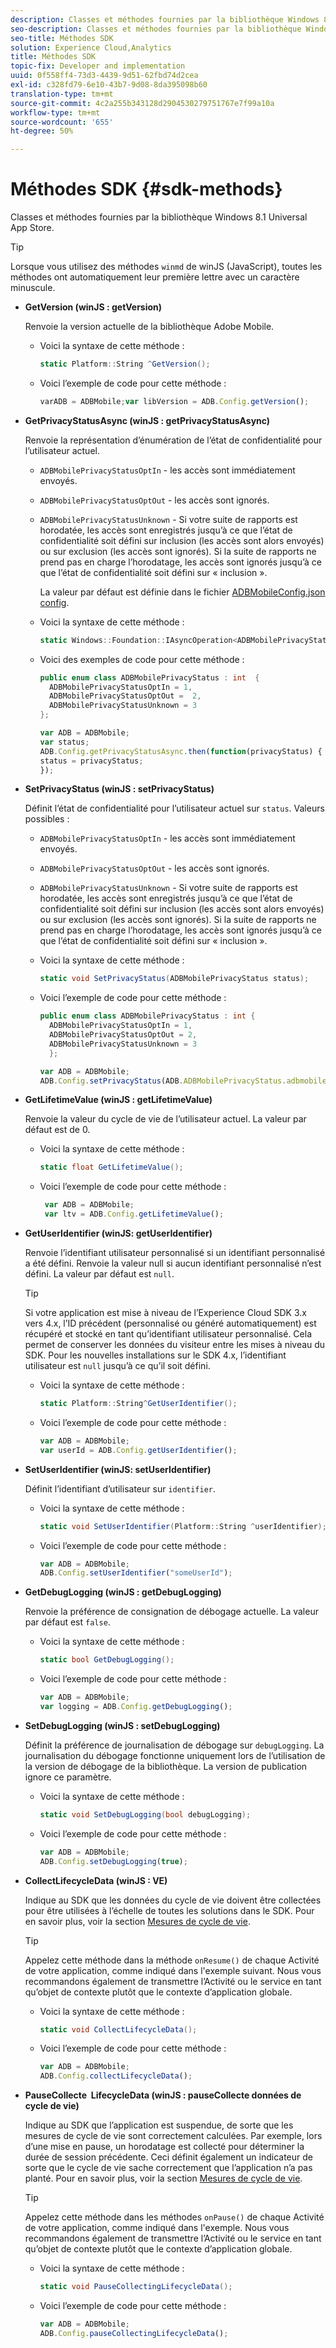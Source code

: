 ```yaml
---
description: Classes et méthodes fournies par la bibliothèque Windows 8.1 Universal App Store.
seo-description: Classes et méthodes fournies par la bibliothèque Windows 8.1 Universal App Store.
seo-title: Méthodes SDK
solution: Experience Cloud,Analytics
title: Méthodes SDK
topic-fix: Developer and implementation
uuid: 0f558ff4-73d3-4439-9d51-62fbd74d2cea
exl-id: c328fd79-6e10-43b7-9d08-8da395098b60
translation-type: tm+mt
source-git-commit: 4c2a255b343128d2904530279751767e7f99a10a
workflow-type: tm+mt
source-wordcount: '655'
ht-degree: 50%

---
```


# Méthodes SDK {#sdk-methods}

Classes et méthodes fournies par la bibliothèque Windows 8.1 Universal App Store.

>[!TIP]
>
>Lorsque vous utilisez des méthodes `winmd` de winJS (JavaScript), toutes les méthodes ont automatiquement leur première lettre avec un caractère minuscule.

* **GetVersion (winJS : getVersion)**

   Renvoie la version actuelle de la bibliothèque Adobe Mobile.

   * Voici la syntaxe de cette méthode :

      ```csharp
      static Platform::String ^GetVersion();
      ```

   * Voici l’exemple de code pour cette méthode :

      ```js
      varADB = ADBMobile;var libVersion = ADB.Config.getVersion(); 
      ```

* **GetPrivacyStatusAsync (winJS : getPrivacyStatusAsync)**

   Renvoie la représentation d’énumération de l’état de confidentialité pour l’utilisateur actuel.

   * `ADBMobilePrivacyStatusOptIn` - les accès sont immédiatement envoyés.
   * `ADBMobilePrivacyStatusOptOut` - les accès sont ignorés.
   * `ADBMobilePrivacyStatusUnknown` - Si votre suite de rapports est horodatée, les accès sont enregistrés jusqu’à ce que l’état de confidentialité soit défini sur inclusion (les accès sont alors envoyés) ou sur exclusion (les accès sont ignorés). Si la suite de rapports ne prend pas en charge l’horodatage, les accès sont ignorés jusqu’à ce que l’état de confidentialité soit défini sur « inclusion ».

      La valeur par défaut est définie dans le fichier [ADBMobileConfig.json config](/help/windows-appstore/c-configuration/c.json.md).

   * Voici la syntaxe de cette méthode :

      ```csharp
      static Windows::Foundation::IAsyncOperation<ADBMobilePrivacyStatus> ^getPrivacyStatusAsync(); 
      ```

   * Voici des exemples de code pour cette méthode :

      ```csharp
      public enum class ADBMobilePrivacyStatus : int  {
        ADBMobilePrivacyStatusOptIn = 1, 
        ADBMobilePrivacyStatusOptOut =  2,
        ADBMobilePrivacyStatusUnknown = 3
      };
      ```

      ```js
      var ADB = ADBMobile;
      var status;
      ADB.Config.getPrivacyStatusAsync.then(function(privacyStatus) {
      status = privacyStatus;
      }); 
      ```

* **SetPrivacyStatus (winJS : setPrivacyStatus)**

   Définit l’état de confidentialité pour l’utilisateur actuel sur `status`. Valeurs possibles :

   * `ADBMobilePrivacyStatusOptIn` - les accès sont immédiatement envoyés.
   * `ADBMobilePrivacyStatusOptOut` - les accès sont ignorés.
   * `ADBMobilePrivacyStatusUnknown` - Si votre suite de rapports est horodatée, les accès sont enregistrés jusqu’à ce que l’état de confidentialité soit défini sur inclusion (les accès sont alors envoyés) ou sur exclusion (les accès sont ignorés). Si la suite de rapports ne prend pas en charge l’horodatage, les accès sont ignorés jusqu’à ce que l’état de confidentialité soit défini sur « inclusion ».

   * Voici la syntaxe de cette méthode :

      ```csharp
      static void SetPrivacyStatus(ADBMobilePrivacyStatus status);
      ```

   * Voici l’exemple de code pour cette méthode :

      ```csharp
      public enum class ADBMobilePrivacyStatus : int {
        ADBMobilePrivacyStatusOptIn = 1,
        ADBMobilePrivacyStatusOptOut = 2,
        ADBMobilePrivacyStatusUnknown = 3
        }; 
      ```

      ```js
      var ADB = ADBMobile;
      ADB.Config.setPrivacyStatus(ADB.ADBMobilePrivacyStatus.adbmobilePrivacyStatusOptIn); 
      ```

* **GetLifetimeValue (winJS : getLifetimeValue)**

   Renvoie la valeur du cycle de vie de l’utilisateur actuel. La valeur par défaut est de 0.

   * Voici la syntaxe de cette méthode :

      ```csharp
      static float GetLifetimeValue();
      ```

   * Voici l’exemple de code pour cette méthode :

      ```js
       var ADB = ADBMobile;
       var ltv = ADB.Config.getLifetimeValue(); 
      ```

* **GetUserIdentifier (winJS: getUserIdentifier)**

   Renvoie l’identifiant utilisateur personnalisé si un identifiant personnalisé a été défini. Renvoie la valeur null si aucun identifiant personnalisé n’est défini. La valeur par défaut est `null`.

   >[!TIP]
   >
   >Si votre application est mise à niveau de l’Experience Cloud SDK 3.x vers 4.x, l’ID précédent (personnalisé ou généré automatiquement) est récupéré et stocké en tant qu’identifiant utilisateur personnalisé. Cela permet de conserver les données du visiteur entre les mises à niveau du SDK. Pour les nouvelles installations sur le SDK 4.x, l’identifiant utilisateur est `null` jusqu’à ce qu’il soit défini.

   * Voici la syntaxe de cette méthode :

      ```csharp
      static Platform::String^GetUserIdentifier();
      ```

   * Voici l’exemple de code pour cette méthode :

      ```js
      var ADB = ADBMobile;
      var userId = ADB.Config.getUserIdentifier(); 
      ```

* **SetUserIdentifier (winJS: setUserIdentifier)**

   Définit l’identifiant d’utilisateur sur `identifier`.

   * Voici la syntaxe de cette méthode :

      ```csharp
      static void SetUserIdentifier(Platform::String ^userIdentifier);
      ```

   * Voici l’exemple de code pour cette méthode :

      ```js
      var ADB = ADBMobile;
      ADB.Config.setUserIdentifier("someUserId"); 
      ```

* **GetDebugLogging (winJS : getDebugLogging)**

   Renvoie la préférence de consignation de débogage actuelle. La valeur par défaut est `false`.

   * Voici la syntaxe de cette méthode :

      ```csharp
      static bool GetDebugLogging(); 
      ```

   * Voici l’exemple de code pour cette méthode :

      ```js
      var ADB = ADBMobile;
      var logging = ADB.Config.getDebugLogging(); 
      ```

* **SetDebugLogging (winJS : setDebugLogging)**

   Définit la préférence de journalisation de débogage sur `debugLogging`. La journalisation du débogage fonctionne uniquement lors de l’utilisation de la version de débogage de la bibliothèque. La version de publication ignore ce paramètre.

   * Voici la syntaxe de cette méthode :

      ```csharp
      static void SetDebugLogging(bool debugLogging); 
      ```

   * Voici l’exemple de code pour cette méthode :

      ```js
      var ADB = ADBMobile;
      ADB.Config.setDebugLogging(true); 
      ```

* **CollectLifecycleData (winJS : VE)**

   Indique au SDK que les données du cycle de vie doivent être collectées pour être utilisées à l’échelle de toutes les solutions dans le SDK. Pour en savoir plus, voir la section [Mesures de cycle de vie](/help/windows-appstore/metrics.md).

   >[!TIP]
   >
   >Appelez cette méthode dans la méthode `onResume()` de chaque Activité de votre application, comme indiqué dans l&#39;exemple suivant. Nous vous recommandons également de transmettre l’Activité ou le service en tant qu’objet de contexte plutôt que le contexte d’application globale.

   * Voici la syntaxe de cette méthode :

      ```csharp
      static void CollectLifecycleData();
      ```

   * Voici l’exemple de code pour cette méthode :

      ```js
      var ADB = ADBMobile;
      ADB.Config.collectLifecycleData(); 
      ```

* **PauseCollecte &#x200B; LifecycleData (winJS : pauseCollecte &#x200B; données de cycle de vie)**

   Indique au SDK que l’application est suspendue, de sorte que les mesures de cycle de vie sont correctement calculées. Par exemple, lors d’une mise en pause, un horodatage est collecté pour déterminer la durée de session précédente. Ceci définit également un indicateur de sorte que le cycle de vie sache correctement que l’application n’a pas planté. Pour en savoir plus, voir la section [Mesures de cycle de vie](/help/windows-appstore/metrics.md).

   >[!TIP]
   >
   >Appelez cette méthode dans les méthodes `onPause()` de chaque Activité de votre application, comme indiqué dans l&#39;exemple. Nous vous recommandons également de transmettre l’Activité ou le service en tant qu’objet de contexte plutôt que le contexte d’application globale.

   * Voici la syntaxe de cette méthode :

      ```csharp
      static void PauseCollectingLifecycleData();
      ```

   * Voici l’exemple de code pour cette méthode :

      ```js
      var ADB = ADBMobile;
      ADB.Config.pauseCollectingLifecycleData();
      ```
